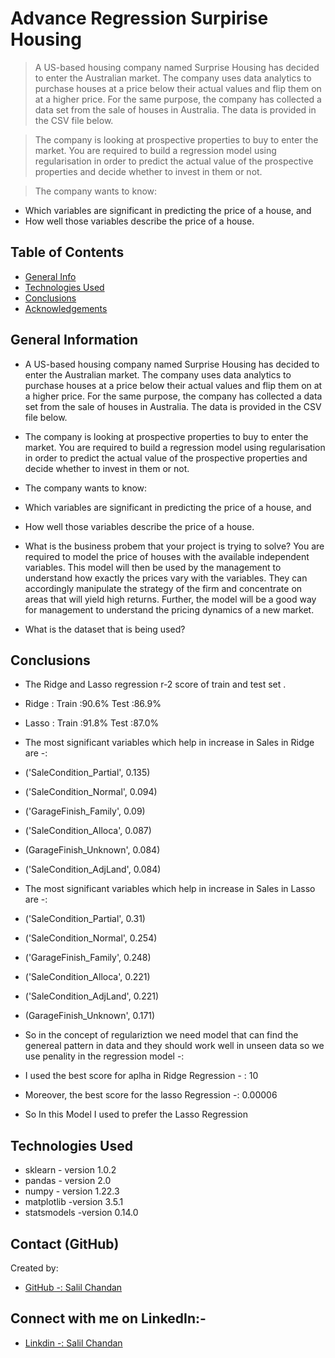 # Advance Regression Surpirise Housing 
> A US-based housing company named Surprise Housing has decided to enter the Australian market. The company uses data analytics to purchase houses at a price below their actual values and flip them on at a higher price. For the same purpose, the company has collected a data set from the sale of houses in Australia. The data is provided in the CSV file below.

> The company is looking at prospective properties to buy to enter the market. You are required to build a regression model using regularisation in order to predict the actual value of the prospective properties and decide whether to invest in them or not.

> The company wants to know:

- Which variables are significant in predicting the price of a house, and
- How well those variables describe the price of a house.

 

## Table of Contents
* [General Info](#general-information)
* [Technologies Used](#technologies-used)
* [Conclusions](#conclusions)
* [Acknowledgements](#acknowledgements)

<!-- You can include any other section that is pertinent to your problem -->

## General Information
- A US-based housing company named Surprise Housing has decided to enter the Australian market. The company uses data analytics to purchase houses at a price below their actual values and flip them on at a higher price. For the same purpose, the company has collected a data set from the sale of houses in Australia. The data is provided in the CSV file below.
- The company is looking at prospective properties to buy to enter the market. You are required to build a regression model using regularisation in order to predict the actual value of the prospective properties and decide whether to invest in them or not.
-  The company wants to know:
- Which variables are significant in predicting the price of a house, and
- How well those variables describe the price of a house.


- What is the business probem that your project is trying to solve?
You are required to model the price of houses with the available independent variables. This model will then be used by the management to understand how exactly the prices vary with the variables. They can accordingly manipulate the strategy of the firm and concentrate on areas that will yield high returns. Further, the model will be a good way for management to understand the pricing dynamics of a new market.
- What is the dataset that is being used?

<!-- You don't have to answer all the questions - just the ones relevant to your project. -->

## Conclusions
- The Ridge and Lasso regression r-2 score of train and test set .
- Ridge : Train :90.6% Test :86.9%
- Lasso : Train :91.8% Test :87.0%

- The most significant variables which help in increase in Sales in Ridge are -:
- ('SaleCondition_Partial', 0.135)
- ('SaleCondition_Normal', 0.094)
- ('GarageFinish_Family', 0.09)
- ('SaleCondition_Alloca', 0.087)
- (GarageFinish_Unknown', 0.084)
- ('SaleCondition_AdjLand', 0.084)

- The most significant variables which help in increase in Sales in Lasso are -:
- ('SaleCondition_Partial', 0.31)
- ('SaleCondition_Normal', 0.254)
- ('GarageFinish_Family', 0.248)
- ('SaleCondition_Alloca', 0.221)
- ('SaleCondition_AdjLand', 0.221)
- (GarageFinish_Unknown', 0.171)

- So in the concept of regulariztion we need model that can find the genereal pattern in data and they should work well in unseen    data so we use penality in the regression model -: 
- I used the best score for aplha in Ridge Regression - : 10
- Moreover, the best score for the lasso Regression -: 0.00006

- So In this Model I used to prefer the Lasso Regression 
<!-- You don't have to answer all the questions - just the ones relevant to your project. -->


## Technologies Used
- sklearn - version 1.0.2
- pandas - version 2.0
- numpy - version 1.22.3
- matplotlib -version 3.5.1
- statsmodels -version 0.14.0

<!-- As the libraries versions keep on changing, it is recommended to mention the version of library used in this project -->

## Contact (GitHub)
Created by: 
- [GitHub -: Salil Chandan](https://github.com/Salil-1012) 

## Connect with me on LinkedIn:-
- [Linkdin -: Salil Chandan](https://www.linkedin.com/in/salil-chandan)


<!-- Optional -->
<!-- ## License -->
<!-- This project is open source and available under the [... License](). -->

<!-- You don't have to include all sections - just the one's relevant to your project -->
